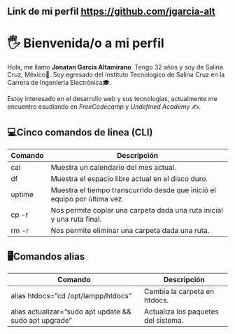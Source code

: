 ## Link de mi perfil https://github.com/jgarcia-alt 

# 🖐 Bienvenida/o a mi perfil

 Hola, me llamo **Jonatan Garcia Altamirano**. Tengo 32 años y soy de Salina Cruz, México🌮. Soy egresado del Instituto Tecnologico de Salina Cruz en la Carrera de Ingenieria Electrónica🎓. 
 
 Estoy interesado en el desarrollo web y sus tecnologias, actualmente me encuentro esudiando en *FreeCodecamp* y *Undefined Academy* ✍.

## 💻Cinco comandos de linea (CLI)

|Comando|Descripción                                                              |
|-------|-------------------------------------------------------------------------|
|cal    |Muestra un calendario del mes actual.                                    |
|df     |Muestra el espacio libre actual en el disco duro.                        |
|uptime |Muestra el tiempo transcurrido desde que inició el equipo por última vez.|
|cp -r  |Nos permite copiar una carpeta dada una ruta inicial y una ruta final.   |
|rm -r  |Nos permite eliminar una carpeta dada una ruta.                          |

## 🖥Comandos alias
|Comando                                               |Descripción                        |
|------------------------------------------------------|-----------------------------------|
|alias htdocs=”cd /opt/lampp/htdocs”                   |Cambia la carpeta en htdocs.       |
|alias actualizar=”sudo apt update && sudo apt upgrade”|Actualiza los paquetes del sistema.|
